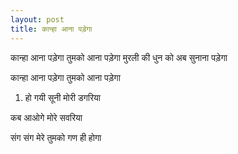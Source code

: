 ```yaml
---
layout: post
title: कान्हा आना पड़ेगा
---
```


कान्हा आना पड़ेगा तुमको आना पड़ेगा 
मुरली की धुन को अब सुनाना पड़ेगा 

कान्हा आना पड़ेगा तुमको आना पड़ेगा    

1. हो गयी सूनी मोरी डगरिया   

कब आओगे मोरे सवरिया  

संग संग मेरे तुमको गण ही होगा   

